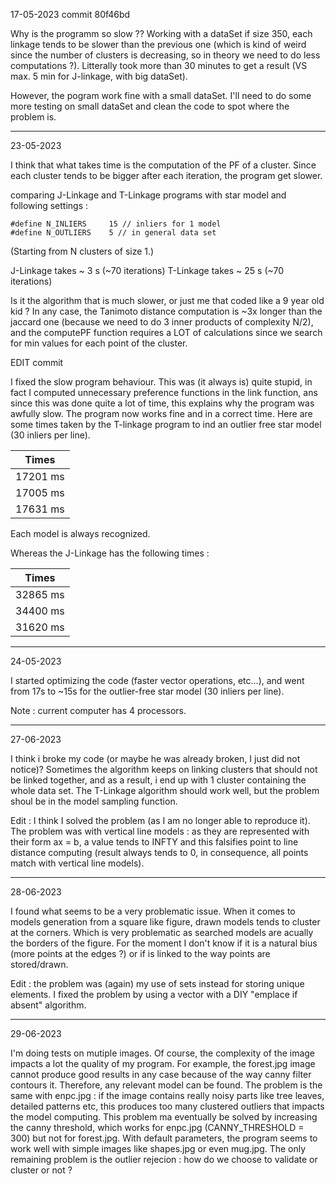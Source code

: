 17-05-2023 commit 80f46bd

Why is the programm so slow ?? 
Working with a dataSet if size 350, each linkage tends to be slower than the previous one (which is kind of weird since the number of clusters is decreasing, so in theory we need to do less computations ?). Litterally took more than 30 minutes to get a result (VS max. 5 min for J-linkage, with big dataSet).

However, the pogram work fine with a small dataSet. I'll need to do some more testing on small dataSet and clean the code to spot where the problem is. 

---------------------------------

23-05-2023

I think that what takes time is the computation of the PF of a cluster. Since each cluster tends to be bigger after each iteration, the program get slower.

comparing J-Linkage and T-Linkage programs with star model and following settings :

```
#define N_INLIERS     15 // inliers for 1 model
#define N_OUTLIERS    5 // in general data set
```

(Starting from N clusters of size 1.)

J-Linkage takes ~ 3 s (~70 iterations)
T-Linkage takes ~ 25 s (~70 iterations)

Is it the algorithm that is much slower, or just me that coded like a 9 year old kid ? 
In any case, the Tanimoto distance computation is ~3x longer than the jaccard one (because we need to do 3 inner products of complexity N/2), and the computePF function requires a LOT of calculations since we search for min values for each point of the cluster.

EDIT commit 

I fixed the slow program behaviour. This was (it always is) quite stupid, in fact I computed unnecessary preference functions in the link function, ans since this was done quite a lot of time, this explains why the program was awfully slow. 
The program now works fine and in a correct time. Here are some times taken by the T-linkage program to ind an outlier free star model (30 inliers per line).

|Times   |
|--------|
|17201 ms|
|17005 ms|
|17631 ms|

Each model is always recognized.

Whereas the J-Linkage has the following times : 

|Times   |
|--------|
|32865 ms|
|34400 ms|
|31620 ms|

--------------------------------

24-05-2023

I started optimizing the code (faster vector operations, etc...), and went from 17s to ~15s for the outlier-free star model (30 inliers per line). 

Note : current computer has 4 processors. 

------------------------------

27-06-2023

I think i broke my code (or maybe he was already broken, I just did not notice)? Sometimes the algorithm keeps on linking clusters that should not be linked together, and as a result, i end up with 1 cluster containing the whole data set.
The T-Linkage algorithm should work well, but the problem shoul be in the model sampling function.

Edit : I think I solved the problem (as I am no longer able to reproduce it). The problem was with vertical line models : as they are represented with their form ax = b, a value tends to INFTY and this falsifies point to line distance computing (result always tends to 0, in consequence, all points match with vertical line models).

------------------------------

28-06-2023

I found what seems to be a very problematic issue. When it comes to models generation from a square like figure, drawn models tends to cluster at the corners. Which is very problematic as searched models are acually the borders of the figure. For the moment I don't know if it is a natural bius (more points at the edges ?) or if is linked to the way points are stored/drawn.

Edit : the problem was (again) my use of sets instead for storing unique elements. I fixed the problem by using a vector with a DIY "emplace if absent" algorithm.

-------------------------------

29-06-2023

I'm doing tests on mutiple images. Of course, the complexity of the image impacts a lot the quality of my program. For example, the forest.jpg image cannot produce good results in any case because of the way canny filter contours it. Therefore, any relevant model can be found. The problem is the same with enpc.jpg : if the image contains really noisy parts like tree leaves, detailed patterns etc, this produces too many clustered outliers that impacts the model computing.
This problem ma eventually be solved by increasing the canny threshold, which works for enpc.jpg (CANNY_THRESHOLD = 300) but not for forest.jpg.
With default parameters, the program seems to work well with simple images like shapes.jpg or even mug.jpg. The only remaining problem is the outlier rejecion : how do we choose to validate or cluster or not ?
